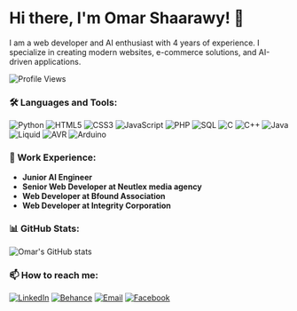 # Hi there, I'm Omar Shaarawy! 👋

I am a web developer and AI enthusiast with 4 years of experience. I specialize in creating modern websites, e-commerce solutions, and AI-driven applications.

![Profile Views](https://komarev.com/ghpvc/?username=omarshaarawy111&color=blue)


### 🛠️ Languages and Tools:

![Python](https://img.shields.io/badge/-Python-3572A5?style=for-the-badge&logo=python&logoColor=white)
![HTML5](https://img.shields.io/badge/-HTML5-E34F26?style=for-the-badge&logo=html5&logoColor=white)
![CSS3](https://img.shields.io/badge/-CSS3-1572B6?style=for-the-badge&logo=css3&logoColor=white)
![JavaScript](https://img.shields.io/badge/-JavaScript-F7DF1E?style=for-the-badge&logo=javascript&logoColor=black)
![PHP](https://img.shields.io/badge/-PHP-777BB4?style=for-the-badge&logo=php&logoColor=white)
![SQL](https://img.shields.io/badge/-SQL-4479A1?style=for-the-badge&logo=postgresql&logoColor=white)
![C](https://img.shields.io/badge/-C-A8B9CC?style=for-the-badge&logo=c&logoColor=white)
![C++](https://img.shields.io/badge/-C++-00599C?style=for-the-badge&logo=c%2B%2B&logoColor=white)
![Java](https://img.shields.io/badge/-Java-007396?style=for-the-badge&logo=java&logoColor=white)
![Liquid](https://img.shields.io/badge/-Liquid-FA7441?style=for-the-badge&logo=shopify&logoColor=white)
![AVR](https://img.shields.io/badge/-AVR-EE2C2C?style=for-the-badge&logoColor=white)
![Arduino](https://img.shields.io/badge/-Arduino-00979D?style=for-the-badge&logo=arduino&logoColor=white)


### 💼 Work Experience:
- **Junior AI Engineer**
- **Senior Web Developer at Neutlex media agency**
- **Web Developer at Bfound Association**
- **Web Developer at Integrity Corporation**


### 📊 GitHub Stats:

![Omar's GitHub stats](https://github-readme-stats.vercel.app/api?username=omarshaarawy111&show_icons=true&theme=radical)


### 📫 How to reach me:

[![LinkedIn](https://img.shields.io/badge/LinkedIn-0077B5?style=for-the-badge&logo=linkedin&logoColor=white)](https://www.linkedin.com/in/omar-shaarawy-09b877205/)
[![Behance](https://img.shields.io/badge/Behance-1769FF?style=for-the-badge&logo=behance&logoColor=white)](https://www.behance.net/omarshaarawy11)
[![Email](https://img.shields.io/badge/Email-D14836?style=for-the-badge&logo=gmail&logoColor=white)](mailto:omarelshaarawy909@gmail.com)
[![Facebook](https://img.shields.io/badge/Facebook-1877F2?style=for-the-badge&logo=facebook&logoColor=white)](https://www.facebook.com/profile.php?id=100089393515157)




